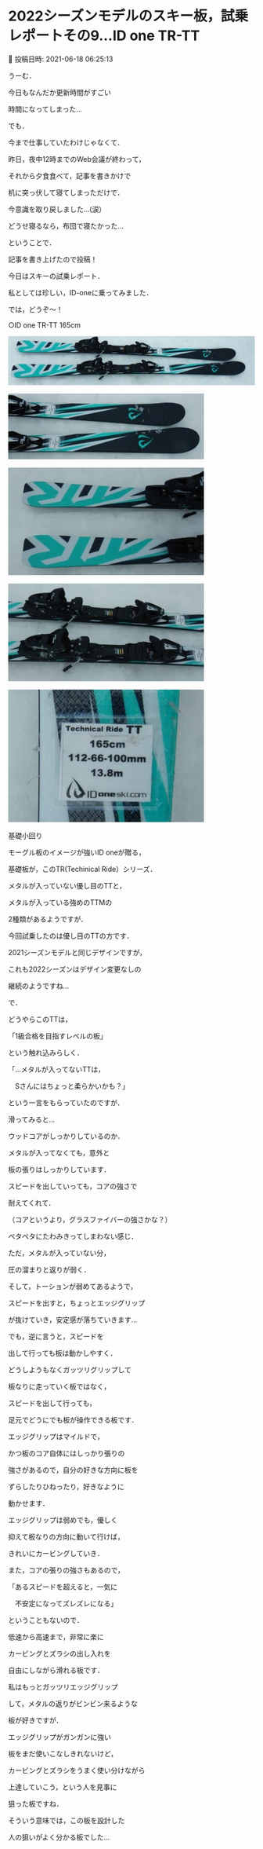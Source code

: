 # 2022シーズンモデルのスキー板，試乗レポートその9…ID one TR-TT

📅 投稿日時: 2021-06-18 06:25:13

うーむ．


今日もなんだか更新時間がすごい


時間になってしまった…





でも．


今まで仕事していたわけじゃなくて．


昨日，夜中12時までのWeb会議が終わって，


それから夕食食べて，記事を書きかけで


机に突っ伏して寝てしまっただけで．


今意識を取り戻しました…(涙）


どうせ寝るなら，布団で寝たかった…





ということで．


記事を書き上げたので投稿！





今日はスキーの試乗レポート．


私としては珍しい，ID-oneに乗ってみました．


では，どうぞ～！[]()





○ID one TR-TT 165cm







![e80b206649bf6457d8681c92f4da1ddd.jpg](images/e80b206649bf6457d8681c92f4da1ddd.jpg)









![be0b2fb9e91163faaa84b9080a2c4b96.jpg](images/be0b2fb9e91163faaa84b9080a2c4b96.jpg)









![9ff4be054c1dd0989ab6260fa1835f64.jpg](images/9ff4be054c1dd0989ab6260fa1835f64.jpg)









![b7349c93dac1353ae6e1b6947fe3f5fd.jpg](images/b7349c93dac1353ae6e1b6947fe3f5fd.jpg)









![05f8b53390dd6895bf1d044abbec3b5c.jpg](images/05f8b53390dd6895bf1d044abbec3b5c.jpg)







基礎小回り





モーグル板のイメージが強いID oneが贈る，


基礎板が，このTR(Techinical Ride）シリーズ．





メタルが入っていない優し目のTTと，


メタルが入っている強めのTTMの


2種類があるようですが．


今回試乗したのは優し目のTTの方です．





2021シーズンモデルと同じデザインですが，


これも2022シーズンはデザイン変更なしの


継続のようですね…





で．


どうやらこのTTは，


「1級合格を目指すレベルの板」


という触れ込みらしく．


「…メタルが入ってないTTは，


　Sさんにはちょっと柔らかいかも？」


という一言をもらっていたのですが．





滑ってみると…


ウッドコアがしっかりしているのか．


メタルが入ってなくても，意外と


板の張りはしっかりしています．


スピードを出していっても，コアの強さで


耐えてくれて．


（コアというより，グラスファイバーの強さかな？）


ペタペタにたわみきってしまわない感じ．





ただ，メタルが入っていない分，


圧の溜まりと返りが弱く．


そして，トーションが弱めてあるようで，


スピードを出すと，ちょっとエッジグリップ


が抜けていき，安定感が落ちていきます…





でも，逆に言うと，スピードを


出して行っても板は動かしやすく．


どうしようもなくガッツリグリップして


板なりに走っていく板ではなく，


スピードを出して行っても，


足元でどうにでも板が操作できる板です．





エッジグリップはマイルドで，


かつ板のコア自体にはしっかり張りの


強さがあるので，自分の好きな方向に板を


ずらしたりひねったり，好きなように


動かせます．





エッジグリップは弱めでも，優しく


抑えて板なりの方向に動いて行けば，


きれいにカービングしていき．


また，コアの張りの強さもあるので，


「あるスピードを超えると，一気に


　不安定になってズレズレになる」


ということもないので．


低速から高速まで，非常に楽に


カービングとズラシの出し入れを


自由にしながら滑れる板です．





私はもっとガッツリエッジグリップ


して，メタルの返りがビンビン来るような


板が好きですが．





エッジグリップがガンガンに強い


板をまだ使いこなしきれないけど，


カービングとズラシをうまく使い分けながら


上達していこう，という人を見事に


狙った板ですね．


そういう意味では，この板を設計した


人の狙いがよく分かる板でした…
